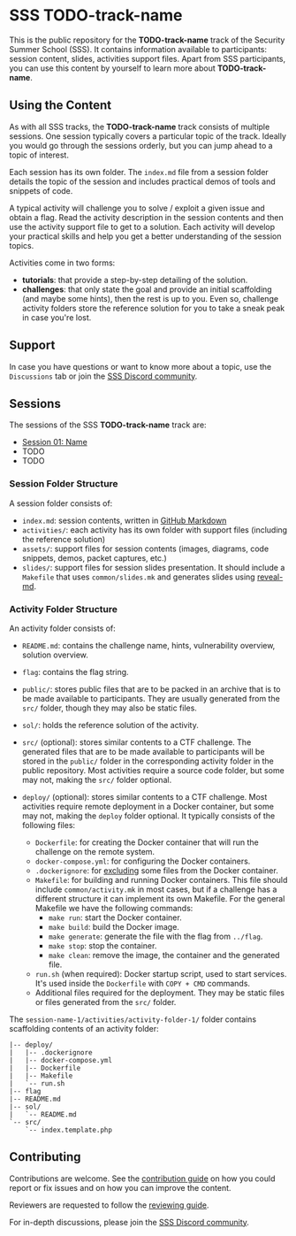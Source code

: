 # SSS TODO-track-name

This is the public repository for the **TODO-track-name** track of the Security Summer School (SSS).
It contains information available to participants: session content, slides, activities support files.
Apart from SSS participants, you can use this content by yourself to learn more about **TODO-track-name**.

## Using the Content

As with all SSS tracks, the **TODO-track-name** track consists of multiple sessions.
One session typically covers a particular topic of the track.
Ideally you would go through the sessions orderly, but you can jump ahead to a topic of interest.

Each session has its own folder.
The `index.md` file from a session folder details the topic of the session and includes practical demos of tools and snippets of code.

A typical activity will challenge you to solve / exploit a given issue and obtain a flag.
Read the activity description in the session contents and then use the activity support file to get to a solution.
Each activity will develop your practical skills and help you get a better understanding of the session topics.

Activities come in two forms:

- **tutorials**: that provide a step-by-step detailing of the solution.
- **challenges**: that only state the goal and provide an initial scaffolding (and maybe some hints), then the rest is up to you.
  Even so, challenge activity folders store the reference solution for you to take a sneak peak in case you're lost.

## Support

In case you have questions or want to know more about a topic, use the `Discussions` tab or join the [SSS Discord community](https://bit.ly/DiscordSecuritySummerSchool).

## Sessions

The sessions of the SSS **TODO-track-name** track are:

- [Session 01: Name](session-name-1/index.md)
- TODO
- TODO

### Session Folder Structure

A session folder consists of:

- `index.md`: session contents, written in [GitHub Markdown](https://guides.github.com/features/mastering-markdown/)
- `activities/`: each activity has its own folder with support files (including the reference solution)
- `assets/`: support files for session contents (images, diagrams, code snippets, demos, packet captures, etc.)
- `slides/`: support files for session slides presentation.
  It should include a `Makefile` that uses `common/slides.mk` and generates slides using [reveal-md](https://github.com/webpro/reveal-md).

### Activity Folder Structure

An activity folder consists of:

- `README.md`: contains the challenge name, hints, vulnerability overview, solution overview.
- `flag`: contains the flag string.
- `public/`: stores public files that are to be packed in an archive that is to be made available to participants.
  They are usually generated from the `src/` folder, though they may also be static files.
- `sol/`: holds the reference solution of the activity.
- `src/` (optional): stores similar contents to a CTF challenge.
  The generated files that are to be made available to participants will be stored in the `public/` folder in the corresponding activity folder in the public repository.
  Most activities require a source code folder, but some may not, making the `src/` folder optional.
- `deploy/` (optional): stores similar contents to a CTF challenge.
  Most activities require remote deployment in a Docker container, but some may not, making the `deploy` folder optional.
  It typically consists of the following files:

  - `Dockerfile`: for creating the Docker container that will run the challenge on the remote system.
  - `docker-compose.yml`: for configuring the Docker containers.
  - `.dockerignore`: for [excluding](https://docs.docker.com/engine/reference/builder/#dockerignore-file) some files from the Docker container.
  - `Makefile`: for building and running Docker containers.
    This file should include `common/activity.mk` in most cases, but if a challenge has a different structure it can implement its own Makefile.
    For the general Makefile we have the following commands:
    - `make run`: start the Docker container.
    - `make build`: build the Docker image.
    - `make generate`: generate the file with the flag from `../flag`.
    - `make stop`: stop the container.
    - `make clean`: remove the image, the container and the generated file.
  - `run.sh` (when required): Docker startup script, used to start services.
    It's used inside the `Dockerfile` with `COPY + CMD` commands.
  - Additional files required for the deployment.
    They may be static files or files generated from the `src/` folder.

The `session-name-1/activities/activity-folder-1/` folder contains scaffolding contents of an activity folder:

```
|-- deploy/
|   |-- .dockerignore
|   |-- docker-compose.yml
|   |-- Dockerfile
|   |-- Makefile
|   `-- run.sh
|-- flag
|-- README.md
|-- sol/
|   `-- README.md
`-- src/
    `-- index.template.php
```

## Contributing

Contributions are welcome.
See the [contribution guide](CONTRIBUTING.md) on how you could report or fix issues and on how you can improve the content.

Reviewers are requested to follow the [reviewing guide](REVIEWING.md).

For in-depth discussions, please join the [SSS Discord community](https://bit.ly/DiscordSecuritySummerSchool).
